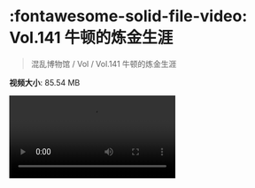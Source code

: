 # :fontawesome-solid-file-video: Vol.141 牛顿的炼金生涯

> 混乱博物馆 / Vol / Vol.141 牛顿的炼金生涯

**视频大小**: 85.54 MB

<div class="video"><video src="https://file.hsyhx.top/archive/混乱博物馆/Vol/141.mp4" controls preload>🤔 您的浏览器不支持 video 标签</video></div>